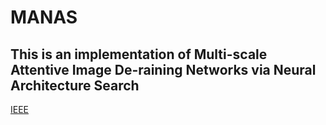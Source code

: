 # MANAS
## This is an implementation of Multi-scale Attentive Image De-raining Networks via Neural Architecture Search  
[IEEE](https://ieeexplore.ieee.org/document/9894375 "悬停显示")
